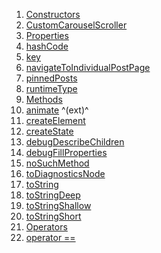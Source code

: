 1.  [Constructors](./CustomCarouselScroller-class.md)
2.  [CustomCarouselScroller](./CustomCarouselScroller/CustomCarouselScroller.md)
3.  [Properties](./CustomCarouselScroller-class.md)
4.  [hashCode](https://api.flutter.dev/flutter/widgets/Widget/hashCode.html)
5.  [key](https://api.flutter.dev/flutter/widgets/Widget/key.html)
6.  [navigateToIndividualPostPage](./CustomCarouselScroller/navigateToIndividualPostPage.md)
7.  [pinnedPosts](./CustomCarouselScroller/pinnedPosts.md)
8.  [runtimeType](https://api.flutter.dev/flutter/dart-core/Object/runtimeType.html)
9.  [Methods](./CustomCarouselScroller-class.md)
10. [animate](https://pub.dev/documentation/flutter_animate/4.5.0/flutter_animate/AnimateWidgetExtensions/animate.html)
    ^(ext)^
11. [createElement](https://api.flutter.dev/flutter/widgets/StatefulWidget/createElement.html)
12. [createState](./CustomCarouselScroller/createState.md)
13. [debugDescribeChildren](https://api.flutter.dev/flutter/foundation/DiagnosticableTree/debugDescribeChildren.html)
14. [debugFillProperties](https://api.flutter.dev/flutter/widgets/Widget/debugFillProperties.html)
15. [noSuchMethod](https://api.flutter.dev/flutter/dart-core/Object/noSuchMethod.html)
16. [toDiagnosticsNode](https://api.flutter.dev/flutter/foundation/DiagnosticableTree/toDiagnosticsNode.html)
17. [toString](https://api.flutter.dev/flutter/foundation/Diagnosticable/toString.html)
18. [toStringDeep](https://api.flutter.dev/flutter/foundation/DiagnosticableTree/toStringDeep.html)
19. [toStringShallow](https://api.flutter.dev/flutter/foundation/DiagnosticableTree/toStringShallow.html)
20. [toStringShort](https://api.flutter.dev/flutter/widgets/Widget/toStringShort.html)
21. [Operators](./CustomCarouselScroller-class.md)
22. [operator
    ==](https://api.flutter.dev/flutter/widgets/Widget/operator_equals.html)
